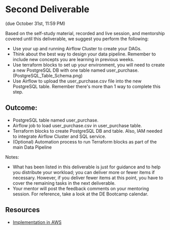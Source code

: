 # Second Deliverable 
(due October 31st, 11:59 PM)

Based on the self-study material, recorded and live session, and mentorship covered until this deliverable, we suggest you perform the following:
* Use your up and running Airflow Cluster to create your DAGs. 
* Think about the best way to design your data pipeline. Remember to include new concepts you are learning in previous weeks.
* Use terraform blocks to set up your environment, you will need to create a new PostgreSQL DB with one table named user_purchase. (PostgreSQL_Table_Schema.png)
* Use Airflow to upload the user_purchase.csv file into the new PostgreSQL table. Remember there's more than 1 way to complete this step.

## Outcome:
* PostgreSQL table named user_purchase.
* Airflow job to load user_purchase.csv in user_purchase table.
* Terraform blocks to create PostgreSQL DB and table. Also, IAM needed to integrate Airflow Cluster and SQL service.
* (Optional) Automation process to run Terraform blocks as part of the main Data Pipeline

Notes: 
* What has been listed in this deliverable is just for guidance and to help you distribute your workload; you can deliver more or fewer items if necessary. However, if you deliver fewer items at this point, you have to cover the remaining tasks in the next deliverable.
* Your mentor will post the feedback comments on your mentoring session. For reference, take a look at the DE Bootcamp calendar.

## Resources
* [Implementation in AWS](https://github.com/wizelineacademy/data-engineering-bootcamp-tech-resources/tree/develop/week-02/bootcamp-demo-load-data-into-db)